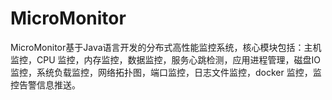 # MicroMonitor
MicroMonitor基于Java语言开发的分布式高性能监控系统，核心模块包括：主机监控，CPU 监控，内存监控，数据监控，服务心跳检测，应用进程管理，磁盘IO监控，系统负载监控，网络拓扑图，端口监控，日志文件监控，docker 监控，监控告警信息推送。
